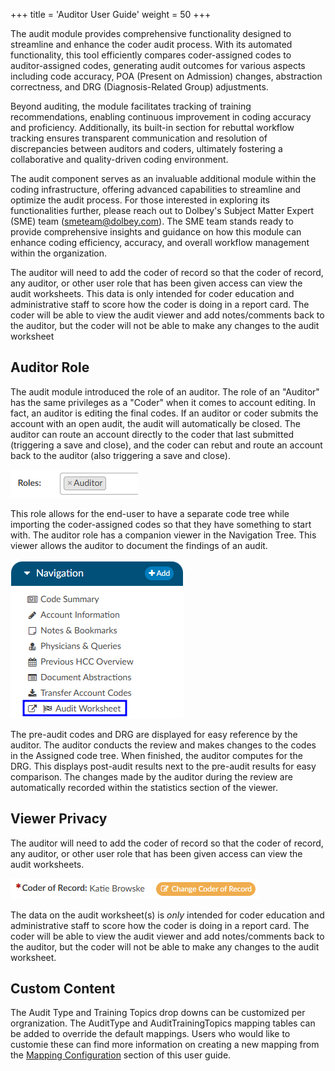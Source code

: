 +++
title = 'Auditor User Guide'
weight = 50
+++

The audit module provides comprehensive functionality designed to streamline and enhance the coder audit
process. With its automated functionality, this tool efficiently compares coder-assigned codes to
auditor-assigned codes, generating audit outcomes for various aspects including code accuracy, POA
(Present on Admission) changes, abstraction correctness, and DRG (Diagnosis-Related Group)
adjustments.

Beyond auditing, the module facilitates tracking of training recommendations, enabling continuous
improvement in coding accuracy and proficiency. Additionally, its built-in section for rebuttal workflow
tracking ensures transparent communication and resolution of discrepancies between auditors and
coders, ultimately fostering a collaborative and quality-driven coding environment.

The audit component serves as an invaluable additional module within the coding infrastructure, offering
advanced capabilities to streamline and optimize the audit process. For those interested in exploring its
functionalities further, please reach out to Dolbey's Subject Matter Expert (SME) team (smeteam@dolbey.com). The
SME team stands ready to provide comprehensive insights and guidance on how this module can
enhance coding efficiency, accuracy, and overall workflow management within the organization.

The auditor will need to add the coder of record so that the coder of record, any auditor, or other user
role that has been given access can view the audit worksheets. This data is only intended for coder
education and administrative staff to score how the coder is doing in a report card. The coder will be
able to view the audit viewer and add notes/comments back to the auditor, but the coder will not be
able to make any changes to the audit worksheet

## Auditor Role

The audit module introduced the role of an auditor. The role of an "Auditor" has the same privileges
as a "Coder" when it comes to account editing. In fact, an auditor is editing the final codes. If an auditor
or coder submits the account with an open audit, the audit will automatically be closed. The auditor can
route an account directly to the coder that last submitted (triggering a save and close), and the
coder can rebut and route an account back to the auditor (also triggering a save and close).

![Auditor Role](AuditorRole.png)

This role allows for the end-user to have a separate code tree while importing the coder-assigned codes
so that they have something to start with. The auditor role has a companion viewer in the Navigation
Tree. This viewer allows the auditor to document the findings of an audit.

![Audit Worksheet Viewer](AuditViewer.png)

The pre-audit codes and DRG are displayed for easy reference by the auditor. The auditor conducts the
review and makes changes to the codes in the Assigned code tree. When finished, the auditor computes
for the DRG. This displays post-audit results next to the pre-audit results for easy comparison. The
changes made by the auditor during the review are automatically recorded within the statistics section
of the viewer.

## Viewer Privacy

The auditor will need to add the coder of record so that the coder of record, any auditor, or other user
role that has been given access can view the audit worksheets.

![Coder of Record](CoderofRecord.png)

The data on the audit worksheet(s) is *only* intended for coder education and administrative staff to score how the coder is doing in a report card. The coder will be able to view the audit viewer and add notes/comments back to the auditor, but the coder will not be able to make any changes to the audit worksheet.

## Custom Content

The Audit Type and Training Topics drop downs can be customized per orgranization. The AuditType and AuditTrainingTopics mapping tables can be added to override the default mappings. Users who would like to customie these can find more information on creating a new mapping from the [Mapping Configuration](https://dolbeysystems.github.io/fusion-cac-web-docs/administrative-user-guide/tools/mapping-configuration/) section of this user guide.


